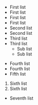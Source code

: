 * First list
* First list
*  First list
* First list
 *  Second list
 *  Second list
 * Third list
 * Third list
   + Sub list
   + Sub list
 -   Fourth list
 -   Fourth list
  -  Fifth list
 1. Sixth list
 123456. Sixth list
 * Seventh list

